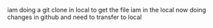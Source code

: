 iam doing a git clone in local to get the file
iam in the local
now doing changes in github and need to transfer to local

